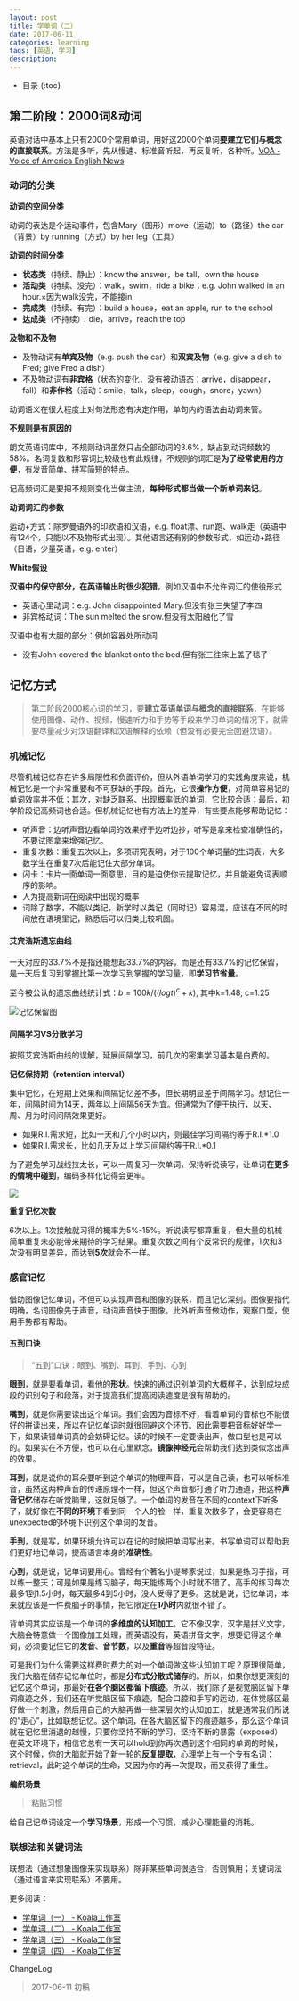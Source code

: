 ```yaml
---
layout: post
title: 学单词（二）
date: 2017-06-11
categories: learning
tags: [英语, 学习]
description: 
---
```


* 目录
{:toc}

## 第二阶段：2000词&动词

英语对话中基本上只有2000个常用单词，用好这2000个单词**要建立它们与概念的直接联系**。方法是多听，先从慢速、标准音听起，再反复听，各种听。[VOA - Voice of America English News](http://learningenglish.voanews.com/)

### 动词的分类

**动词的空间分类**

动词的表达是个运动事件，包含Mary（图形）move（运动）to（路径）the car（背景）by running（方式）by her leg（工具）

**动词的时间分类**

* **状态类**（持续、静止）：know the answer，be tall，own the house
* **活动类**（持续、没完）：walk，swim，ride a bike；e.g. John walked in an hour.×因为walk没完，不能接in
* **完成类**（持续、有完）：build a house，eat an apple, run to the school
* **达成类**（不持续）：die，arrive，reach the top

**及物和不及物**

* 及物动词有**单宾及物**（e.g. push the car）和**双宾及物**（e.g. give a dish to Fred; give Fred a dish）
* 不及物动词有**非宾格**（状态的变化，没有被动语态：arrive，disappear，fall）和**非作格**（活动：smile，talk，sleep，cough，snore，yawn）

动词语义在很大程度上对句法形态有决定作用，单句内的语法由动词来管。

**不规则是有原因的**

朗文英语词库中，不规则动词虽然只占全部动词的3.6%，缺占到动词频数的58%。名词复数和形容词比较级也有此规律，不规则的词汇是**为了经常使用的方便**，有发音简单、拼写简短的特点。

记高频词汇是要把不规则变化当做主流，**每种形式都当做一个新单词来记**。

**动词词汇的参数**

运动+方式：除罗曼语外的印欧语和汉语，e.g. float漂、run跑、walk走（英语中有124个，只能以不及物形式出现）。其他语言还有别的参数形式，如运动+路径（日语，少量英语，e.g. enter）

**White假设**

**汉语中的保守部分，在英语输出时很少犯错**，例如汉语中不允许词汇的使役形式

* 英语心里动词：e.g. John disappointed Mary.但没有张三失望了李四
* 非宾格动词：The sun melted the snow.但没有太阳融化了雪

汉语中也有大胆的部分：例如容器处所动词

* 没有John covered the blanket onto the bed.但有张三往床上盖了毯子

## 记忆方式

> 第二阶段2000核心词的学习，要**建立英语单词与概念的直接联系**，在能够使用图像、动作、视频，慢速听力和手势等手段来学习单词的情况下，就需要尽量减少对汉语翻译和汉语解释的依赖（但没有必要完全回避汉语）。

### 机械记忆

尽管机械记忆存在许多局限性和负面评价，但从外语单词学习的实践角度来说，机械记忆是一个非常重要和不可获缺的手段。首先，它很**操作方便**，对简单容易记的单词效率并不低；其次，对缺乏联系、出现概率低的单词，它比较合适；最后，初学阶段记高频词也合适。但机械记忆也有方法上的差异，有些要点能够帮助记忆：

* 听声音：边听声音边看单词的效果好于边听边抄，听写是拿来检查准确性的，不要试图拿来增强记忆。
* 重复次数：重复五次以上，多项研究表明，对于100个单词量的生词表，大多数学生在重复7次后能记住大部分单词。
* 闪卡：卡片一面单词一面意思，目的是迫使你去提取记忆，并且能避免词表顺序的影响。
* 人为提高新词在阅读中出现的概率
* 词除了数字，不能以类记，新学时以类记（同时记）容易混，应该在不同的时间放在语境里记，熟悉后可以归类比较巩固。

#### 艾宾浩斯遗忘曲线

一天对应的33.7%不是指还能想起33.7%的内容，而是还有33.7%的记忆保留，是一天后复习到掌握比第一次学习到掌握的学习量，即**学习节省量**。

至今被公认的遗忘曲线统计式：$b=100k/((logt)^c+k)$, 其中k=1.48, c=1.25

![记忆保留图](http://www.hdpsy.com/pic/2013070809220477.jpg)

#### 间隔学习VS分散学习

按照艾宾浩斯曲线的误解，延展间隔学习，前几次的密集学习基本是白费的。

**记忆保持期（retention interval）**

集中记忆，在短期上效果和间隔记忆差不多，但长期明显差于间隔学习。想记住一年，间隔时间为14天，两年以上间隔56天为宜。但通常为了便于执行，以天、周、月为时间间隔效果更好。

- 如果R.I.需求短，比如一天和几个小时以内，则最佳学习间隔约等于R.I.*1.0
- 如果R.I.需求长，比如几天及以上学习间隔约等于R.I.*0.1

为了避免学习战线拉太长，可以一周复习一次单词，保持听说读写，让单词**在更多的情境中碰到**，编码多样化记得会更牢。

![](https://trello-attachments.s3.amazonaws.com/5846e698611d1aa281de05cc/600x450/39bb607ab96842654ad6353a88bf9393/trello-1753882662.jpg.png)

**重复记忆次数**

6次以上。1次接触就习得的概率为5%-15%。听说读写都算重复，但大量的机械简单重复未必能带来期待的学习结果。重复次数之间有个反常识的规律，1次和3次没有明显差异，而达到**5次**就会不一样。

### 感官记忆

借助图像记忆单词，不但可以实现声音和图像的联系，而且记忆深刻。图像要指代明确，名词图像先于声音，动词声音快于图像。此外听声音做动作，观察口型，使用手势都有帮助。

#### 五到口诀

> “五到”口诀：眼到、嘴到、耳到、手到、心到

**眼到**，就是要看单词，看他的**形状**。快速的通过识别单词的大概样子，达到成块成段的识别句子和段落，对于提高我们提高阅读速度是很有帮助的。

**嘴到**，就是你需要读出这个单词。我们会因为音标不好，看着单词的音标也不能很好的拼读出来，所以在记忆单词时就很回避这个环节。因此需要把音标好好学一下，如果读错单词真的会妨碍记忆。读的时候不一定要读出声，做口型也是可以的。如果实在不方便，也可以在心里默念，**镜像神经元**会帮助我们达到类似念出声的效果。

**耳到**，就是说你的耳朵要听到这个单词的物理声音，可以是自己读，也可以听标准音，虽然这两种声音的传递原理不一样，但这个声音都打通了听力通道，把这种**声音记忆**储存在听觉脑里，这就足够了。一个单词的发音在不同的context下听多了，就好像在**不同的环境**下看到同一个人的脸一样，重复次数多了，会更容易在unexpected的环境下识别这个单词的发音。

**手到**，就是写，如果环境允许可以在记的时候把单词写出来。书写单词可以帮助我们更好地记单词，提高语言本身的**准确性**。

**心到**，就是说，记单词要用心。曾经有个著名小提琴家说过，如果是练习手指，可以练一整天；可是如果是练习脑子，每天能练两个小时就不错了。高手的练习每次最多1到1.5小时，每天最多4到5小时，没人受得了更多。这就是说，记忆单词，本来就应该是一件费脑子的事情，把它限定在**1小时**内就很不错了。

背单词其实应该是一个单词的**多维度的认知加工**。它不像汉字，汉字是拼义文字，大脑会特意做一个图像加工处理，而英语没有，英语拼音文字，想要记得这个单词，必须要记住它的**发音**、**音节数**，以及**重音**等超音段特征。

可是我们为什么需要这样费时费力的对一个单词做这些认知加工呢？原理很简单，我们大脑在储存记忆单位时，都是**分布式分散式储存**的。所以，如果你想更深刻的记忆这个单词，那最好**在各个脑区都留下痕迹**。所以，我们除了是视觉脑区留下单词痕迹之外，我们还在听觉脑区留下痕迹，配合口腔和手写的运动，在体觉感区最好做一个刺激，然后用自己的大脑再做一些深层次的认知加工，就是通常我们所说的“走心”，比如联想记忆。这个单词，在各大脑区留下的痕迹越多，那么这个单词就在记忆里消退的越慢，只要你坚持不断的学习，坚持不断的暴露（exposed）在英文环境下，相信它总有一天可以hold到你再次遇到这个相同的单词的时候，这个时候，你的大脑就开始了新一轮的**反复提取**，心理学上有一个专有名词：retrieval，此时这个单词的生命，又因为你的再一次提取，而又获得了重生。

**编织场景**

> 粘贴习惯

给自己记单词设定一个**学习场景**，形成一个习惯，减少心理能量的消耗。

### 联想法和关键词法

联想法（通过想象图像来实现联系）除非某些单词很适合，否则慎用；关键词法（通过语言来实现联系）不要用。

更多阅读：

* [学单词（一） - Koala工作室](https://matrixxt.com/learning/2017/06/11/learning-words-1/)
* [学单词（二） - Koala工作室](https://matrixxt.com/learning/2017/06/11/learning-words-2/)
* [学单词（三） - Koala工作室](https://matrixxt.com/learning/2017/06/11/learning-words-3/)
* [学单词（四） - Koala工作室](https://matrixxt.com/learning/2017/06/11/learning-words-4/)

ChangeLog

> 2017-06-11 初稿